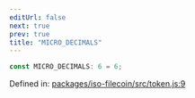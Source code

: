 ```yaml
---
editUrl: false
next: true
prev: true
title: "MICRO_DECIMALS"
---
```


```ts
const MICRO_DECIMALS: 6 = 6;
```

Defined in: [packages/iso-filecoin/src/token.js:9](https://github.com/hugomrdias/filecoin/blob/785c3411e0df74cabd3b2718e9d4a52c466ba914/packages/iso-filecoin/src/token.js#L9)
